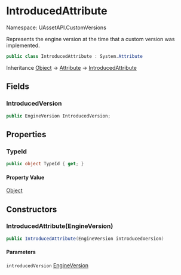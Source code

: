 # IntroducedAttribute

Namespace: UAssetAPI.CustomVersions

Represents the engine version at the time that a custom version was implemented.

```csharp
public class IntroducedAttribute : System.Attribute
```

Inheritance [Object](https://docs.microsoft.com/en-us/dotnet/api/system.object) → [Attribute](https://docs.microsoft.com/en-us/dotnet/api/system.attribute) → [IntroducedAttribute](./uassetapi.customversions.introducedattribute.md)

## Fields

### **IntroducedVersion**

```csharp
public EngineVersion IntroducedVersion;
```

## Properties

### **TypeId**

```csharp
public object TypeId { get; }
```

#### Property Value

[Object](https://docs.microsoft.com/en-us/dotnet/api/system.object)<br>

## Constructors

### **IntroducedAttribute(EngineVersion)**

```csharp
public IntroducedAttribute(EngineVersion introducedVersion)
```

#### Parameters

`introducedVersion` [EngineVersion](./uassetapi.unrealtypes.engineversion.md)<br>
